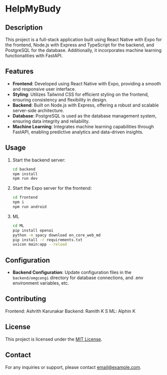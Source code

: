 # HelpMyBudy

## Description
This project is a full-stack application built using React Native with Expo for the frontend, Node.js with Express and TypeScript for the backend, and PostgreSQL for the database. Additionally, it incorporates machine learning functionalities with FastAPI.

## Features
- **Frontend**: Developed using React Native with Expo, providing a smooth and responsive user interface.
- **Styling**: Utilizes Tailwind CSS for efficient styling on the frontend, ensuring consistency and flexibility in design.
- **Backend**: Built on Node.js with Express, offering a robust and scalable server-side architecture.
- **Database**: PostgreSQL is used as the database management system, ensuring data integrity and reliability.
- **Machine Learning**: Integrates machine learning capabilities through FastAPI, enabling predictive analytics and data-driven insights.


## Usage
1. Start the backend server:
   ```bash
   cd backend
   npm install
   npm run dev
   ```
2. Start the Expo server for the frontend:
   ```bash
   cd frontend
   npm i
   npm run android
   ```
4. ML
    ```bash
   cd ML
   pip install openai
   python -m spacy download en_core_web_md 
   pip install -r requirements.txt
   uvicon main:app --reload
   ```

## Configuration
- **Backend Configuration**: Update configuration files in the `backend/omgcongi` directory for database connections, and .env environment variables, etc.

## Contributing

Frontend: Ashrith Karunakar
Backend: Ramith K S
ML: Alphin K

## License
This project is licensed under the [MIT License](LICENSE).

## Contact
For any inquiries or support, please contact [email@example.com](mailto:siliconninjas@gmai.com).
